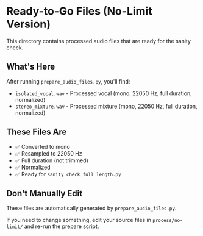 # Ready-to-Go Files (No-Limit Version)

This directory contains processed audio files that are ready for the sanity check.

## What's Here

After running `prepare_audio_files.py`, you'll find:

- `isolated_vocal.wav` - Processed vocal (mono, 22050 Hz, full duration, normalized)
- `stereo_mixture.wav` - Processed mixture (mono, 22050 Hz, full duration, normalized)

## These Files Are

- ✅ Converted to mono
- ✅ Resampled to 22050 Hz
- ✅ Full duration (not trimmed)
- ✅ Normalized
- ✅ Ready for `sanity_check_full_length.py`

## Don't Manually Edit

These files are automatically generated by `prepare_audio_files.py`.

If you need to change something, edit your source files in `process/no-limit/` and re-run the prepare script.

